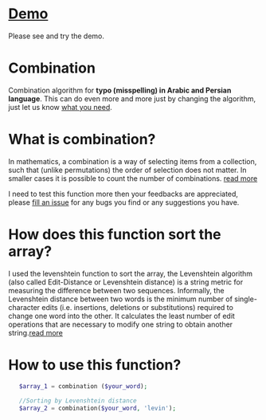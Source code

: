 [Demo](http://balit.ir/combination/combination.php)
=======
Please see and try the demo.


Combination
=============
Combination algorithm for **typo (misspelling) in Arabic and Persian language**. This can do even more and more just by changing the algorithm, just let us know [what you need](https://github.com/vajeyyab/combination/issues).


What is combination?
====================
In mathematics, a combination is a way of selecting items from a collection, such that (unlike permutations) the order of selection does not matter. In smaller cases it is possible to count the number of combinations. [read more](https://en.wikipedia.org/wiki/Combination)


I need to test this function more then your feedbacks are appreciated, please [fill an issue](https://github.com/vajehyab/combination/issues)
for any bugs you find or any suggestions you have.


How does this function sort the array? 
======================
I used the levenshtein function to sort the array, the Levenshtein algorithm (also called Edit-Distance or Levenshtein distance) is a string metric for measuring the difference between two sequences. Informally, the Levenshtein distance between two words is the minimum number of single-character edits (i.e. insertions, deletions or substitutions) required to change one word into the other.
It calculates the least number of edit operations that are necessary to modify one string to obtain another string.[read more](http://www.levenshtein.net/)


How to use this function?
=======
```php
   $array_1 = combination ($your_word);
   
   //Sorting by Levenshtein distance
   $array_2 = combination($your_word, 'levin');
 
 
```

